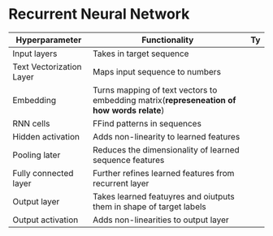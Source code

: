 # Recurrent Neural Network

| Hyperparameter           | Functionality                                                                             | Ty  |
| ------------------------ | ----------------------------------------------------------------------------------------- | --- |
| Input layers             | Takes in target sequence                                                                  |     |
| Text Vectorization Layer | Maps input sequence to numbers                                                            |     |
| Embedding                | Turns mapping of text vectors to embedding matrix(**represeneation of how words relate**) |     |
| RNN cells                | FFind patterns in sequences                                                               |     |
| Hidden activation        | Adds non-linearity to learned features                                                    |     |
| Pooling later            | Reduces the dimensionality of learned sequence features                                   |     |
| Fully connected layer    | Further refines learned features from recurrent layer                                     |     |
| Output layer             | Takes learned featuyres and oiutputs them in shape of target labels                       |     |
| Output activation        | Adds non-linearities to output layer                                                      |     |

